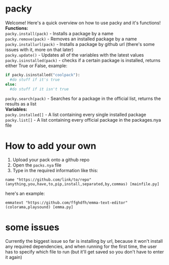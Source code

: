 # packy
Welcome! Here's a quick overview on how to use packy and it's functions!  
**Functions:**  
`packy.install(pack)` - Installs a package by a name  
`packy.remove(pack)` - Removes an installed package by a name  
`packy.installurl(pack)` - Installs a package by github url (there's some issues with it, more on that later)  
`packy.update()` - Updates all of the variables with the latest values  
`packy.isinstalled(pack)` - checks if a certain package is installed, returns either True or False, example:  
```py
if packy.isinstalled("coolpack"):
  #do stuff if it's true
else:
  #do stuff if it isn't true
 ```
 `packy.search(pack)` - Searches for a package in the official list, returns the results as a list  
**Variables:**  
`packy.installed[]` - A list containing every single installed package  
`packy.list[]` - A list containing every official package in the packages.nya file  
# How to add your own
1. Upload your pack onto a github repo  
2. Open the `packs.nya` file  
3. Type in the required information like this:  
```
name "https://github.com/link/to/repo" (anything,you,have,to,pip,install,separated,by,commas) [mainfile.py]
```
here's an example:  
```
emmatext "https://github.com/ffghdfh/emma-text-editor" (colorama,playsound) [emma.py]
```
# some issues
Currently the biggest issue so far is installing by url, because it won't install any required dependencies, and when running for the first time, the user has to specify which file to run (but it'll get saved so you don't have to enter it again)
